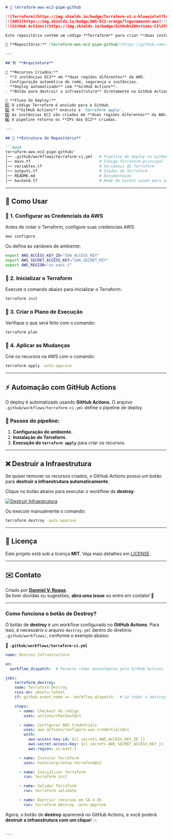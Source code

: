 ```markdown
# 🚀 terraform-aws-ec2-pipe-github

[![Terraform](https://img.shields.io/badge/Terraform-v1.x-blueviolet?logo=terraform)](https://www.terraform.io/)
[![AWS](https://img.shields.io/badge/AWS-EC2-orange?logo=amazon-aws)](https://aws.amazon.com/)
[![GitHub Actions](https://img.shields.io/badge/GitHub%20Actions-CI%2FCD-blue?logo=github)](https://github.com/features/actions)

Este repositório contém um código **Terraform** para criar **duas instâncias EC2** em **duas regiões diferentes da AWS**, utilizando **GitHub Actions** para automação do deploy.

🔗 **Repositório:** [terraform-aws-ec2-pipe-github](https://github.com/dannielvroque/terraform-aws-ec2-pipe-github)

---

## 🏗️ **Arquitetura**

📌 **Recursos Criados:**
- **2 instâncias EC2** em **duas regiões diferentes** da AWS.
- Configuração automática de rede, segurança e instâncias.
- **Deploy automatizado** com **GitHub Actions**.
- **Botão para destruir a infraestrutura** diretamente no GitHub Actions.

📌 **Fluxo do Deploy:**
1️⃣ O código Terraform é enviado para o GitHub.  
2️⃣ O **GitHub Actions** executa o `terraform apply`.  
3️⃣ As instâncias EC2 são criadas em **duas regiões diferentes** da AWS.  
4️⃣ O pipeline retorna os **IPs das EC2** criadas.

---

## 📂 **Estrutura do Repositório**

```bash
terraform-aws-ec2-pipe-github/
│── .github/workflows/terraform-ci.yml   # Pipeline de deploy no GitHub Actions
│── main.tf                              # Código Terraform principal
│── variables.tf                         # Variáveis do Terraform
│── outputs.tf                           # Saídas do Terraform
│── README.md                            # Documentação
│── backend.tf                           # Nome do bucket usado para armazenar o tfstate
```

---

## 🚀 **Como Usar**

### 🔹 **1. Configurar as Credenciais da AWS**
Antes de rodar o Terraform, configure suas credenciais AWS:

```bash
aws configure
```

Ou defina as variáveis de ambiente:

```bash
export AWS_ACCESS_KEY_ID="SUA_ACCESS_KEY"
export AWS_SECRET_ACCESS_KEY="SUA_SECRET_KEY"
export AWS_REGION="us-east-1"
```

### 🔹 **2. Inicializar o Terraform**

Execute o comando abaixo para inicializar o Terraform:

```bash
terraform init
```

### 🔹 **3. Criar o Plano de Execução**

Verifique o que será feito com o comando:

```bash
terraform plan
```

### 🔹 **4. Aplicar as Mudanças**

Crie os recursos na AWS com o comando:

```bash
terraform apply -auto-approve
```

---

## ⚡ **Automação com GitHub Actions**

O deploy é automatizado usando **GitHub Actions**. O arquivo `.github/workflows/terraform-ci.yml` define o pipeline de deploy.

### 📌 **Passos do pipeline:**
1. **Configuração do ambiente.**
2. **Instalação do Terraform.**
3. **Execução do `terraform apply`** para criar os recursos.

---

## ❌ **Destruir a Infraestrutura**

Se quiser remover os recursos criados, o GitHub Actions possui um botão para **destruir a infraestrutura automaticamente**. 

Clique no botão abaixo para executar o workflow de **destroy**:

[![Destruir Infraestrutura](https://github.com/dannielvroque/terraform-aws-ec2-pipe-github/actions/workflows/destroy.yml/badge.svg)](https://github.com/dannielvroque/terraform-aws-ec2-pipe-github/actions/workflows/destroy.yml)

Ou execute manualmente o comando:

```bash
terraform destroy -auto-approve
```

---

## 📜 **Licença**

Este projeto está sob a licença **MIT**. Veja mais detalhes em [LICENSE](LICENSE).

---

## ✉️ **Contato**

Criado por **[Danniel V. Roque](https://github.com/dannielvroque/)**.  
Se tiver dúvidas ou sugestões, **abra uma issue** ou entre em contato! 🚀

---

### **Como funciona o botão de Destroy?**
O botão de **destroy** é um workflow configurado no **GitHub Actions**. Para isso, é necessário o arquivo `destroy.yml` dentro do diretório `.github/workflows/`, conforme o exemplo abaixo:

📌 **`.github/workflows/terraform-ci.yml`**

```yaml
name: Destroy Infrastructure

on:
  workflow_dispatch:  # Permite rodar manualmente pelo GitHub Actions

jobs:
    terraform_destroy:
    name: Terraform Destroy
    runs-on: ubuntu-latest
    if: github.event_name == 'workflow_dispatch'  # Só rodar o destroy se for disparado manualmente

    steps:
      - name: Checkout do código
        uses: actions/checkout@v3

      - name: Configurar AWS Credentials
        uses: aws-actions/configure-aws-credentials@v1
        with:
          aws-access-key-id: ${{ secrets.AWS_ACCESS_KEY_ID }}
          aws-secret-access-key: ${{ secrets.AWS_SECRET_ACCESS_KEY }}
          aws-region: us-east-1

      - name: Instalar Terraform
        uses: hashicorp/setup-terraform@v2

      - name: Inicializar Terraform
        run: terraform init

      - name: Validar Terraform
        run: terraform validate

      - name: Destruir recursos em SA e US
        run: terraform destroy -auto-approve
```

Agora, o botão de **destroy** aparecerá no GitHub Actions, e você poderá **destruir a infraestrutura com um clique**! 💥
```

---